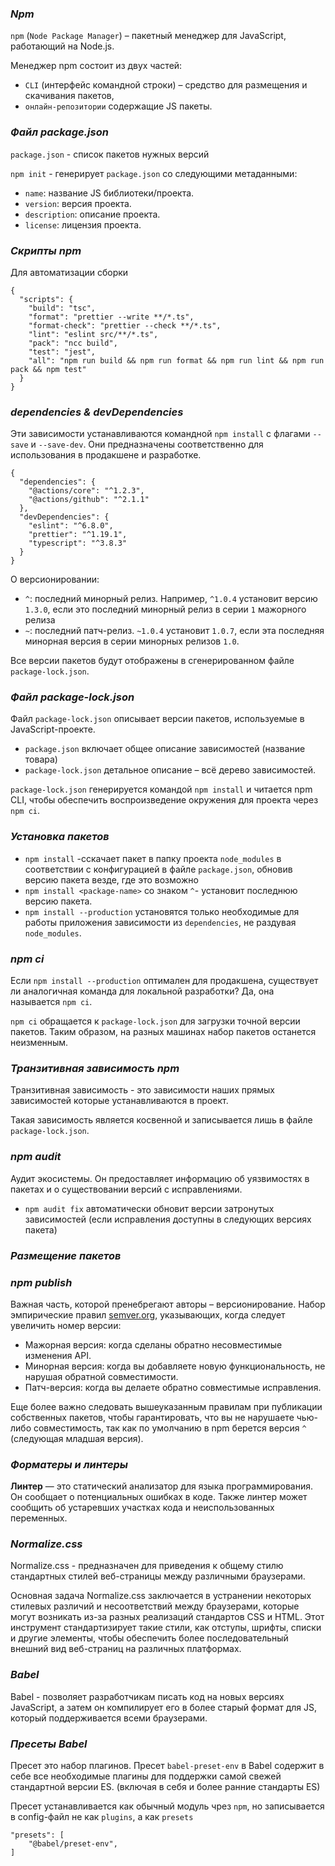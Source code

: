 ### _Npm_

`npm` (`Node Package Manager`) – пакетный менеджер для JavaScript, работающий на Node.js.

Менеджер npm состоит из двух частей:

- `CLI` (интерфейс командной строки) – средство для размещения и скачивания пакетов,
- `онлайн-репозитории` содержащие JS пакеты.

### _Файл package.json_

`package.json` - список пакетов нужных версий

`npm init` - генерирует `package.json` со следующими метаданными:

- `name`: название JS библиотеки/проекта.
- `version`: версия проекта.
- `description`: описание проекта.
- `license`: лицензия проекта.

### _Скрипты npm_

Для автоматизации сборки

```
{
  "scripts": {
    "build": "tsc",
    "format": "prettier --write **/*.ts",
    "format-check": "prettier --check **/*.ts",
    "lint": "eslint src/**/*.ts",
    "pack": "ncc build",
    "test": "jest",
    "all": "npm run build && npm run format && npm run lint && npm run pack && npm test"
  }
}
```

### _dependencies & devDependencies_

Эти зависимости устанавливаются командной `npm install` с флагами `--save` и `--save-dev`. Они предназначены соответственно для использования в продакшене и разработке.

```
{
  "dependencies": {
    "@actions/core": "^1.2.3",
    "@actions/github": "^2.1.1"
  },
  "devDependencies": {
    "eslint": "^6.8.0",
    "prettier": "^1.19.1",
    "typescript": "^3.8.3"
  }
}
```

О версионировании:

- `^`: последний минорный релиз. Например, `^1.0.4` установит версию `1.3.0`, если это последний минорный релиз в серии `1` мажорного релиза
- `~`: последний патч-релиз. `~1.0.4` установит `1.0.7`, если эта последняя минорная версия в серии минорных релизов `1.0`.

Все версии пакетов будут отображены в сгенерированном файле `package-lock.json`.

### _Файл package-lock.json_

Файл `package-lock.json` описывает версии пакетов, используемые в JavaScript-проекте.

- `package.json` включает общее описание зависимостей (название товара)
- `package-lock.json` детальное описание – всё дерево зависимостей.

`package-lock.json` генерируется командой `npm install` и читается npm CLI, чтобы обеспечить воспроизведение окружения для проекта через `npm ci`.

### _Установка пакетов_

- `npm install` -cскачает пакет в папку проекта `node_modules` в соответствии с конфигурацией в файле `package.json`, обновив версию пакета везде, где это возможно
- `npm install <package-name>` со знаком `^`- установит последнюю версию пакета.
- `npm install --production` установятся только необходимые для работы приложения зависимости из `dependencies`, не раздувая `node_modules`.

### _npm ci_

Если `npm install --production` оптимален для продакшена, существует ли аналогичная команда для локальной разработки? Да, она называется `npm ci`.

`npm ci` обращается к `package-lock.json` для загрузки точной версии пакетов. Таким образом, на разных машинах набор пакетов останется неизменным.

### _Транзитивная зависимость npm_

Транзитивная зависимость - это зависимости наших прямых зависимостей которые устанавливаются в проект.

Такая зависимость является косвенной и записывается лишь в файле `package-lock.json`.

### _npm audit_

Аудит экосистемы. Он предоставляет информацию об уязвимостях в пакетах и о существовании версий с исправлениями.

- `npm audit fix` автоматически обновит версии затронутых зависимостей (если исправления доступны в следующих версиях пакета)

### _Размещение пакетов_

### _npm publish_

Важная часть, которой пренебрегают авторы – версионирование.
Набор эмпирические правил [semver.org](https://semver.org/lang/ru/), указывающих, когда следует увеличить номер версии:

- Мажорная версия: когда сделаны обратно несовместимые изменения API.
- Минорная версия: когда вы добавляете новую функциональность, не нарушая обратной совместимости.
- Патч-версия: когда вы делаете обратно совместимые исправления.

Еще более важно следовать вышеуказанным правилам при публикации собственных пакетов, чтобы гарантировать, что вы не нарушаете чью-либо совместимость, так как по умолчанию в npm берется версия `^` (следующая младшая версия).

### _Форматеры и линтеры_

**Линтер** — это статический анализатор для языка программирования.
Он сообщает о потенциальных ошибках в коде. Также линтер может сообщить об устаревших участках кода и неиспользованных переменных.

### _Normalize.css_

Normalize.css - предназначен для приведения к общему стилю стандартных стилей веб-страницы между различными браузерами.

Основная задача Normalize.css заключается в устранении некоторых стилевых различий и несоответствий между браузерами, которые могут возникать из-за разных реализаций стандартов CSS и HTML.
Этот инструмент стандартизирует такие стили, как отступы, шрифты, списки и другие элементы, чтобы обеспечить более последовательный внешний вид веб-страниц на различных платформах.

### _Babel_

Babel - позволяет разработчикам писать код на новых версиях JavaScript, а затем он компилирует его в более старый формат для JS, который поддерживается всеми браузерами.

### _Пресеты Babel_

Пресет это набор плагинов.
Пресет `babel-preset-env` в Babel содержит в себе все необходимые плагины для поддержки самой свежей стандартной версии ES. (включая в себя и более ранние стандарты ES)

Пресет устанавливается как обычный модуль чрез `npm`, но записывается в config-файл не как `plugins`, а как `presets`

```
"presets": [
	"@babel/preset-env",
]
```
